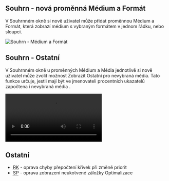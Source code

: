﻿---
categories: [fenix]
layout: fenix
---
## Souhrn - nová proměnná Médium a Formát
V Souhrnném okně si nově uživatel může přidat proměnnou Médium a Formát, která zobrazí médium s vybraným formátem v jednom řádku, nebo sloupci.

![Souhrn - Médium a Formát]({{site.url}}/data/mediumaformat.png "Souhrn - Médium a Formát")

## Souhrn - Ostatní 
V Souhrnném okně u proměnných Médium a Média jednotlivě si nově uživatel může zvolit možnost Zobrazit Ostatní pro nevybraná média. Tato funkce určuje, jestli mají být ve jmenovateli procentních ukazatelů započtena i nevybraná média .

<video src="{{site.url}}/data/souhrn_ostatni.mp4" type="video/mp4" controls>Zobrazit Ostatní pro nevybraná média</video>

## Ostatní
<ul>
	<li><abbr title="Reachové křivky">RK</abbr> - oprava chyby přepočtení křivek při změně priorit</li>
	<li><abbr title="Strategický plán">SP</abbr> - oprava zobrazení neukotvené záložky Optimalizace</li>
</ul>
